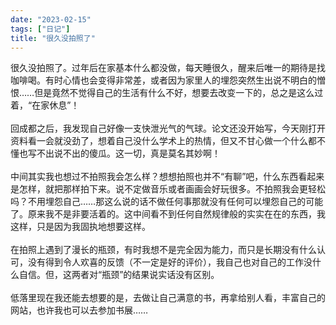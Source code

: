 ```yaml
---
date: "2023-02-15"
tags: ["日记"]
title: "很久没拍照了"
---
```

很久没拍照了。过年后在家基本什么都没做，每天睡很久，醒来后唯一的期待是找咖啡喝。有时心情也会变得非常差，或者因为家里人的埋怨突然生出说不明白的憎恨……但是竟然不觉得自己的生活有什么不好，想要去改变一下的，总之是这么过着，“在家休息”！
<br><br>
回成都之后，我发现自己好像一支快泄光气的气球。论文还没开始写，今天刚打开资料看一会就没劲了，想着自己没什么学术上的热情，但又不甘心做一个什么都不懂也写不出说不出的傻瓜。这一切，真是莫名其妙啊！
<br><br>
中间其实我也想过不拍照我会怎么样？想想拍照也并不“有聊”吧，什么东西看起来是怎样，就把那样拍下来。说不定做音乐或者画画会好玩很多。不拍照我会更轻松吗？不用埋怨自己……那这么说的话不做任何事那就没有任何可以埋怨自己的可能了。原来我不是非要活着的。这中间看不到任何自然规律般的实实在在的东西，我这样，只是因为我固执地想要这样。
<br><br>
在拍照上遇到了漫长的瓶颈，有时我想不是完全因为能力，而只是长期没有什么认可，没有得到令人欢喜的反馈（不一定是好的评价），我自己也对自己的工作没什么自信。但，这两者对“瓶颈”的结果说实话没有区别。
<br><br>
低落里现在我还能去想要的是，去做让自己满意的书，再拿给别人看，丰富自己的网站，也许我也可以去参加书展……